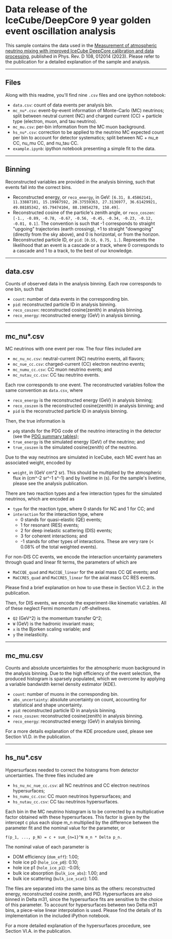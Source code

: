 # Data release of the IceCube/DeepCore 9 year golden event oscillation analysis
This sample contains the data used in the [Measurement of atmospheric neutrino mixing with improved IceCube DeepCore calibration and data processing](https://journals.aps.org/prd/abstract/10.1103/PhysRevD.108.012014), published in Phys. Rev. D 108, 012014 (2023). Please refer to the publication for a detailed explanation of the sample and analysis.

---

## Files
Along with this readme, you'll find nine `.csv` files and one ipython notebook:
* `data.csv`: count of data events per analysis bin.
* `mc_nu*.csv`: event-by-event information of Monte-Carlo (MC) neutrinos; split between neutral current (NC) and charged current (CC) + particle type (electron, muon, and tau neutrino).
* `mc_mu.csv`: per-bin information from the MC muon background.
* `hs_nu*.csv`: correction to be applied to the neutrino MC expected count per bin to account for detector systematics; split between NC + nu_e CC, nu_mu CC, and nu_tau CC.
* `example.ipynb`: ipython notebook presenting a simple fit to the data.

---

## Binning
Reconstructed variables are provided in the analysis binning, such that events fall into the correct bins.
* Reconstructed energy, or `reco_energy`, in GeV: `[6.31, 8.45862141, 11.33887101, 15.19987592, 20.37559363, 27.3136977, 36.61429921, 49.08185342, 65.79474104, 88.19854278, 158.49]`.
* Reconstructed cosine of the particle's zenith angle, or `reco_coszen`: `[-1., -0.89, -0.78, -0.67, -0.56, -0.45, -0.34, -0.23, -0.12, -0.01, 0.1]`. The convention is such that -1 corresponds to straight "upgoing" trajectories (earth crossing), +1 to straight "downgoing" (directly from the sky above), and 0 is horizontal, or from the horizon.
* Reconstructed particle ID, or `pid`: `[0.55, 0.75, 1.]`. Represents the likelihood that an event is a cascade or a track, where 0 corresponds to a cascade and 1 to a track, to the best of our knowledge.

---

## data.csv
Counts of observed data in the analysis binning. Each row corresponds to one bin, such that
* `count`: number of data events in the corresponding bin.
* `pid`: reconstructed particle ID in analysis binning.
* `reco_coszen`: reconstructed cosine(zenith) in analysis binning.
* `reco_energy`: reconstructed energy (GeV) in analysis binning.

---

## mc_nu*.csv
MC neutrinos with one event per row. The four files included are
* `mc_nu_nc.csv`: neutral-current (NC) neutrino events, all flavors;
* `mc_nue_cc.csv`: charged-current (CC) electron neutrino events;
* `mc_numu_cc.csv`: CC muon neutrino events; and
* `mc_nutau_cc.csv`: CC tau neutrino events.

Each row corresponds to one event. The reconstructed variables follow the same convention as `data.csv`, where
* `reco_energy` is the reconstructed energy (GeV) in analysis binning;
* `reco_coszen` is the reconstructed cosine(zenith) in analysis binning; and
* `pid` is the reconstructed particle ID in analysis binning.

Then, the true information is
* `pdg` stands for the PDG code of the neutrino interacting in the detector (see the [PDG summary tables](https://pdg.lbl.gov/2024/tables/contents_tables.html));
* `true_energy` is the simulated energy (GeV) of the neutrino; and
* `true_coszen` is the simulated cosine(zenith) of the neutrino.

Due to the way neutrinos are simulated in IceCube, each MC event has an associated weight, encoded by
* `weight`, in (GeV cm^2 sr). This should be multiplied by the atmospheric flux in (cm^-2 sr^-1 s^-1) and by livetime in (s). For the sample's livetime, please see the analysis publication.

There are two reaction types and a few interaction types for the simulated neutrinos, which are encoded as
* `type` for the reaction type, where 0 stands for NC and 1 for CC; and
* `interaction` for the interaction type, where
    * 0 stands for quasi-elastic (QE) events;
    * 1 for resonant (RES) events;
    * 2 for deep inelastic scattering (DIS) events;
    * 3 for coherent interactions; and
    * -1 stands for other types of interactions. These are very rare (< 0.08% of the total weighted events).

For non-DIS CC events, we encode the interaction uncertainty parameters through quad and linear fit terms, the parameters of which are
* `MaCCQE_quad` and `MaCCQE_linear` for the axial mass CC QE events; and
* `MaCCRES_quad` and `MaCCRES_linear` for the axial mass CC RES events.

Please find a brief explanation on how to use these in Section VI.C.2. in the publication.

Then, for DIS events, we encode the experiment-like kinematic variables. All of these neglect Fermi momentum / off-shellness.
* `Q2` (GeV^2) is the momentum transfer Q^2;
* `W` (GeV) is the hadronic invariant mass;
* `x` is the Bjorken scaling variable; and
* `y` the inelasticity.

---

## mc_mu.csv
Counts and absolute uncertainties for the atmospheric muon background in the analysis binning. Due to the high efficiency of the event selection, the produced histogram is sparsely populated, which we overcome by applying a variable bandwidth kernel density estimator (KDE).
* `count`: number of muons in the corresponding bin.
* `abs_uncertainty`: absolute uncertainty on count, accounting for statistical and shape uncertainty.
* `pid`: reconstructed particle ID in analysis binning.
* `reco_coszen`: reconstructed cosine(zenith) in analysis binning.
* `reco_energy`: reconstructed energy (GeV) in analysis binning.

For a more details explanation of the KDE procedure used, please see Section VI.D. in the publication.

---

## hs_nu*.csv
Hypersurfaces needed to correct the histograms from detector uncertainties. The three files included are
* `hs_nu_nc_nue_cc.csv`: all NC neutrinos and CC electron neutrinos hypersurfaces;
* `hs_numu_cc.csv`: CC muon neutrinos hypersurfaces; and
* `hs_nutau_cc.csv`: CC tau neutrinos hypersurfaces.

Each bin in the MC neutrino histogram is to be corrected by a multiplicative factor obtained with these hypersurfaces. This factor is given by the intercept c plus each slope m_n multiplied by the difference between the parameter fit and the nominal value for the parameter, or

    f(p_1, ..., p_N) = c + sum_{n=1}^N m_n * Delta p_n.

The nominal value of each parameter is
* DOM efficiency (`dom_eff`): 1.00;
* hole ice p0 (`hole_ice_p0`): 0.10;
* hole ice p1 (`hole_ice_p1`): -0.05;
* bulk ice absorption (`bulk_ice_abs`): 1.00; and
* bulk ice scattering (`bulk_ice_scat`): 1.00.

The files are separated into the same bins as the others: reconstructed energy, reconstructed cosine zenith, and PID. Hypersurfaces are also binned in Delta m31, since the hypersurface fits are sensitive to the choice of this parameter. To account for hypersurfaces between two Delta m31 bins, a piece-wise linear interpolation is used. Please find the details of its implementation in the included iPython notebook.

For a more detailed explanation of the hypersurfaces procedure, see Section VI.A. in the publication.
